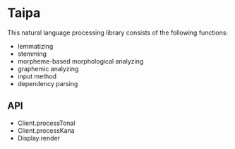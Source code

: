 # Taipa

This natural language processing library consists of the following functions:

* lemmatizing
* stemming
* morpheme-based morphological analyzing
* graphemic analyzing
* input method
* dependency parsing

## API

* Client.processTonal
* Client.processKana
* Display.render